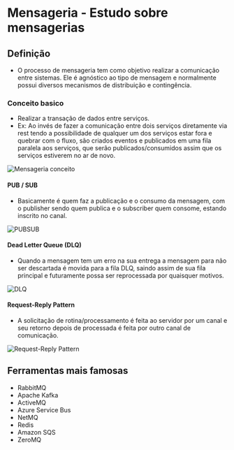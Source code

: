 # Mensageria - Estudo sobre mensagerias

## Definição 
- O processo de mensageria tem como objetivo realizar a comunicação entre sistemas. Ele é agnóstico ao tipo de mensagem e normalmente possui diversos mecanismos de distribuição e contingência.

### Conceito basico
- Realizar a transação de dados entre serviços.
- Ex: Ao invés de fazer a comunicação entre dois serviços diretamente via rest tendo a possibilidade de qualquer um dos serviços estar fora e quebrar com o fluxo, são criados eventos e publicados em uma fila paralela aos serviços, que serão publicados/consumidos assim que os serviços estiverem no ar de novo.

![Mensageria conceito](https://user-images.githubusercontent.com/50843648/190840053-e330168c-273d-4d6a-a1af-83f49457895d.png)

#### PUB / SUB
- Basicamente é quem faz a publicação e o consumo da mensagem, com o publisher sendo quem publica e o subscriber quem consome, estando inscrito no canal.

![PUBSUB](https://user-images.githubusercontent.com/50843648/190840650-fb888312-50d3-4f0a-ad60-08a41c6654ca.PNG)

#### Dead Letter Queue (DLQ)
- Quando a mensagem tem um erro na sua entrega a mensagem para não ser descartada é movida para a fila DLQ, saindo assim de sua fila principal e futuramente possa ser reprocessada por quaisquer motivos.

![DLQ](https://user-images.githubusercontent.com/50843648/190840654-f4480428-7a7b-4c50-9748-f4276f4cd904.PNG)

#### Request-Reply Pattern
- A solicitação de rotina/processamento é feita ao servidor por um canal e seu retorno depois de processada é feita por outro canal de comunicação.

![Request-Reply Pattern](https://user-images.githubusercontent.com/50843648/190840658-1751f8d2-2d4d-4bc7-9aaf-189edd0defcd.PNG)

## Ferramentas mais famosas
- RabbitMQ
- Apache Kafka
- ActiveMQ
- Azure Service Bus
- NetMQ
- Redis
- Amazon SQS
- ZeroMQ
